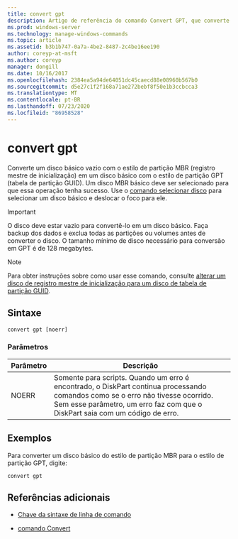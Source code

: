 ```yaml
---
title: convert gpt
description: Artigo de referência do comando Convert GPT, que converte um disco básico vazio com o estilo de partição MBR (registro mestre de inicialização) em um disco básico com o estilo de partição GPT (tabela de partição GUID).
ms.prod: windows-server
ms.technology: manage-windows-commands
ms.topic: article
ms.assetid: b3b1b747-0a7a-4be2-8487-2c4be16ee190
author: coreyp-at-msft
ms.author: coreyp
manager: dongill
ms.date: 10/16/2017
ms.openlocfilehash: 2384ea5a94de64051dc45caecd88e08960b567b0
ms.sourcegitcommit: d5e27c1f2f168a71ae272bebf8f50e1b3ccbcca3
ms.translationtype: MT
ms.contentlocale: pt-BR
ms.lasthandoff: 07/23/2020
ms.locfileid: "86958528"
---
```

# <a name="convert-gpt"></a>convert gpt

Converte um disco básico vazio com o estilo de partição MBR (registro mestre de inicialização) em um disco básico com o estilo de partição GPT (tabela de partição GUID). Um disco MBR básico deve ser selecionado para que essa operação tenha sucesso. Use o [comando selecionar disco](select-disk.md) para selecionar um disco básico e deslocar o foco para ele.

> [!IMPORTANT]
> O disco deve estar vazio para convertê-lo em um disco básico. Faça backup dos dados e exclua todas as partições ou volumes antes de converter o disco. O tamanho mínimo de disco necessário para conversão em GPT é de 128 megabytes.

> [!NOTE]
> Para obter instruções sobre como usar esse comando, consulte [alterar um disco de registro mestre de inicialização para um disco de tabela de partição GUID](/previous-versions/windows/it-pro/windows-server-2008-r2-and-2008/cc725671(v=ws.11)).

## <a name="syntax"></a>Sintaxe

```
convert gpt [noerr]
```

### <a name="parameters"></a>Parâmetros

| Parâmetro | Descrição |
| --------- | ----------- |
| NOERR | Somente para scripts. Quando um erro é encontrado, o DiskPart continua processando comandos como se o erro não tivesse ocorrido. Sem esse parâmetro, um erro faz com que o DiskPart saia com um código de erro. |

## <a name="examples"></a>Exemplos

Para converter um disco básico do estilo de partição MBR para o estilo de partição GPT, digite:

```
convert gpt
```

## <a name="additional-references"></a>Referências adicionais

- [Chave da sintaxe de linha de comando](command-line-syntax-key.md)

- [comando Convert](convert.md)
